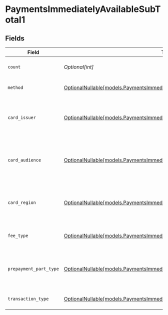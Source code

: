# PaymentsImmediatelyAvailableSubTotal1


## Fields

| Field                                                                                                                                                    | Type                                                                                                                                                     | Required                                                                                                                                                 | Description                                                                                                                                              | Example                                                                                                                                                  |
| -------------------------------------------------------------------------------------------------------------------------------------------------------- | -------------------------------------------------------------------------------------------------------------------------------------------------------- | -------------------------------------------------------------------------------------------------------------------------------------------------------- | -------------------------------------------------------------------------------------------------------------------------------------------------------- | -------------------------------------------------------------------------------------------------------------------------------------------------------- |
| `count`                                                                                                                                                  | *Optional[int]*                                                                                                                                          | :heavy_minus_sign:                                                                                                                                       | Number of transactions of this type                                                                                                                      | 50                                                                                                                                                       |
| `method`                                                                                                                                                 | [OptionalNullable[models.PaymentsImmediatelyAvailableSubTotalMethod1]](../models/paymentsimmediatelyavailablesubtotalmethod1.md)                         | :heavy_minus_sign:                                                                                                                                       | Payment type of the transactions                                                                                                                         | creditcard                                                                                                                                               |
| `card_issuer`                                                                                                                                            | [OptionalNullable[models.PaymentsImmediatelyAvailableSubTotalCardIssuer1]](../models/paymentsimmediatelyavailablesubtotalcardissuer1.md)                 | :heavy_minus_sign:                                                                                                                                       | In case of payments transactions with card, the card issuer will be available                                                                            | amex                                                                                                                                                     |
| `card_audience`                                                                                                                                          | [OptionalNullable[models.PaymentsImmediatelyAvailableSubTotalCardAudience1]](../models/paymentsimmediatelyavailablesubtotalcardaudience1.md)             | :heavy_minus_sign:                                                                                                                                       | In case of payments trnsactions with card, the card audience will be available.                                                                          | other                                                                                                                                                    |
| `card_region`                                                                                                                                            | [OptionalNullable[models.PaymentsImmediatelyAvailableSubTotalCardRegion1]](../models/paymentsimmediatelyavailablesubtotalcardregion1.md)                 | :heavy_minus_sign:                                                                                                                                       | In case of payments transactions with card, the card region will be available.                                                                           | domestic                                                                                                                                                 |
| `fee_type`                                                                                                                                               | [OptionalNullable[models.PaymentsImmediatelyAvailableSubTotalFeeType1]](../models/paymentsimmediatelyavailablesubtotalfeetype1.md)                       | :heavy_minus_sign:                                                                                                                                       | Present when the transaction represents a fee.                                                                                                           | payment-fee                                                                                                                                              |
| `prepayment_part_type`                                                                                                                                   | [OptionalNullable[models.PaymentsImmediatelyAvailableSubTotalPrepaymentPartType1]](../models/paymentsimmediatelyavailablesubtotalprepaymentparttype1.md) | :heavy_minus_sign:                                                                                                                                       | Prepayment part: fee itself, reimbursement, discount, VAT or rounding compensation.                                                                      | fee                                                                                                                                                      |
| `transaction_type`                                                                                                                                       | [OptionalNullable[models.PaymentsImmediatelyAvailableSubTotalTransactionType1]](../models/paymentsimmediatelyavailablesubtotaltransactiontype1.md)       | :heavy_minus_sign:                                                                                                                                       | Represents the transaction type                                                                                                                          | payment                                                                                                                                                  |